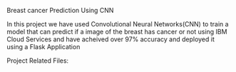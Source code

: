 
Breast cancer Prediction Using CNN

In this project we have used Convolutional Neural Networks(CNN) to train a model that can predict if a image of the breast has cancer or not  using IBM Cloud Services and have acheived over 97% accuracy and deployed it using a Flask Application

Project Related Files:
